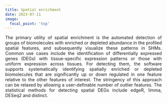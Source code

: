 ```yaml
---
title: Spatial enrichment
date: 2023-07-11
image:
  focal_point: 'top'
---
```

<p align="justify">
The primary utility of spatial enrichment is the automated detection of groups of biomolecules with enriched or depleted abundance in the profiled spatial features, and subsequently visualize these patterns in SHMs. Common use cases include the identification of differentially expressed genes (DEGs) with tissue-specific expression patterns or those with uniform expression across tissues. For detecting them, the software supports systematically identifying spatially enriched or depleted biomolecules that are significantly up or down regulated in one feature relative to the other features of interest. The stringency of this approach can be relaxed by allowing a user-definable number of outlier features. The statistical methods for detecting spatial DEGs include
edgeR, limma, DESeq2 and distinct. 
</p>


